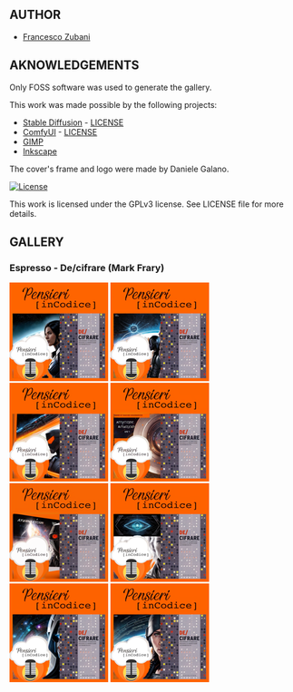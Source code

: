 ## AUTHOR

- [Francesco Zubani](https://www.linkedin.com/in/francesco-zubani-5957081a6/)

## AKNOWLEDGEMENTS

Only FOSS software was used to generate the gallery.

This work was made possible by the following projects:

- [Stable Diffusion](https://github.com/CompVis/stable-diffusion) - [LICENSE](https://github.com/CompVis/stable-diffusion/blob/main/LICENSE)
- [ComfyUI](https://github.com/comfyanonymous/ComfyUI) - [LICENSE](https://github.com/comfyanonymous/ComfyUI/blob/master/LICENSE)
- [GIMP](https://www.gimp.org/)
- [Inkscape](https://inkscape.org/)

The cover's frame and logo were made by Daniele Galano.

[![License](https://img.shields.io/badge/License-GPL%20v3-blue.svg)](http://www.gnu.org/licenses/gpl-3.0)

This work is licensed under the GPLv3 license.
See LICENSE file for more details.

## GALLERY

### Espresso - De/cifrare (Mark Frary)

<div class="gallery">
  <a href="PIC83_01.png"><img class="thumbnail" src="./thumbs/PIC83_01.png" alt="PIC83_01"></a>
  <a href="PIC83_02.png"><img class="thumbnail" src="./thumbs/PIC83_02.png" alt="PIC83_02"></a>
  <a href="PIC83_03.png"><img class="thumbnail" src="./thumbs/PIC83_03.png" alt="PIC83_03"></a>
  <a href="PIC83_04.png"><img class="thumbnail" src="./thumbs/PIC83_04.png" alt="PIC83_04"></a>
  <a href="PIC83_05.png"><img class="thumbnail" src="./thumbs/PIC83_05.png" alt="PIC83_05"></a>
  <a href="PIC83_06.png"><img class="thumbnail" src="./thumbs/PIC83_06.png" alt="PIC83_06"></a>
  <a href="PIC83_07.png"><img class="thumbnail" src="./thumbs/PIC83_07.png" alt="PIC83_07"></a>
  <a href="PIC83_08.png"><img class="thumbnail" src="./thumbs/PIC83_08.png" alt="PIC83_08"></a>
</div>
</body>
</html>
